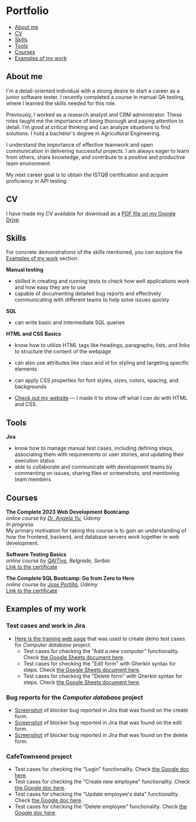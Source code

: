 # Portfolio
- [About me](#about-me)
- [CV](#cv)
- [Skills](#skills)
- [Tools](#tools)
- [Courses](#courses)
- [Examples of my work](#examples-of-my-work)


 ## About me

I'm a detail-oriented individual with a strong desire to start a career as a junior software tester. I recently completed a course in manual QA testing, where I learned the skills needed for this role.

Previously, I worked as a research analyst and CRM administrator. These roles taught me the importance of being thorough and paying attention to detail. I'm good at critical thinking and can analyze situations to find solutions. I hold a bachelor's degree in Agricultural Engineering.

I understand the importance of effective teamwork and open communication in delivering successful projects. I am always eager to learn from others, share knowledge, and contribute to a positive and productive team environment.

My next career goal is to obtain the ISTQB certification and acquire proficiency in API testing.


## CV

I have made my CV available for download as a [PDF file on my Google Drive](https://drive.google.com/file/d/1oXG025mTD0SlFL6GJgoG5i9XiV4kN0lx/view?usp=sharing).

## Skills

For concrete demonstrations of the skills mentioned, you can explore the [Examples of my work](#examples-of-my-work) section.

__Manual testing__
  * skilled in creating and running tests to check how well applications work and how easy they are to use
  * capable of documenting detailed bug reports and effectively communicating with different teams to help solve issues quickly

__SQL__
  * can write basic and intermediate SQL queries

__HTML and CSS Basics__  
* know how to utilize HTML tags like headings, paragraphs, lists, and links to structure the content of the webpage
* can also use attributes like class and id for styling and targeting specific elements 
* can apply CSS properties for font styles, sizes, colors, spacing, and backgrounds

* [Check out my website](https://meddra.github.io/my-site/) — I made it to show off what I can do with HTML and CSS.

## Tools

__Jira__
 * know how to manage manual test cases, including defining steps, associating them with requirements or user stories, and updating their execution status
 * able to collaborate and communicate with development teams by commenting on issues, sharing files or screenshots, and mentioning team members

## Courses

__The Complete 2023 Web Development Bootcamp__  
*online course by [Dr. Angela Yu](https://www.udemy.com/user/4b4368a3-b5c8-4529-aa65-2056ec31f37e/), Udemy*  
*In progress*  
My primary motivation for taking this course is to gain an understanding of how the frontend, backend, and database servers work together in web development.


__Software Testing Basics__  
*online course by [QAITive](https://www.qaitive.rs/), Belgrade, Serbia*  
[Link to the certificate](https://drive.google.com/file/d/1onD-GHfQUaVDTgTtFa_4sXpF0OE_nKI8/view?usp=sharing)


__The Complete SQL Bootcamp: Go from Zero to Hero__  
*online course by [Jose Portilla](https://www.udemy.com/user/joseportilla/), Udemy*  
[Link to the certificate](https://www.udemy.com/certificate/UC-225392e7-971f-42bf-b585-64c0282f27f5/)

## Examples of my work

### Test cases and work in Jira

* [Here is the training web page](https://computer-database.gatling.io/computers) that was used to create demo test cases for *Computer database* project.
  * Test cases for checking the "Add a new computer" functionality. Check [the Google Sheets document here](https://docs.google.com/spreadsheets/d/1_IkgUC6JjluY1P4yjRqjRa5bCMjPrTxeXQz0S-vQCmY/edit#gid=264145779).
  * Test cases for checking the "Edit form" with Gherkin syntax for steps. Check [the Google Sheets document here](https://docs.google.com/spreadsheets/d/1_IkgUC6JjluY1P4yjRqjRa5bCMjPrTxeXQz0S-vQCmY/edit#gid=1998003479).
  * Test cases for checking the "Delete form" with Gherkin syntax for steps. Check [the Google Sheets document here](https://docs.google.com/spreadsheets/d/1_IkgUC6JjluY1P4yjRqjRa5bCMjPrTxeXQz0S-vQCmY/edit#gid=446031779).
  
### Bug reports for the *Computer database* project
  *  [Screenshot](https://tinyurl.com/2y9hb34t) of blocker bug reported in Jira that was found on the create form.
  *  [Screenshot](https://tinyurl.com/29c7w76y) of blocker bug reported in Jira that was found on the edit form.
  *  [Screenshot](https://tinyurl.com/2y24ogqy) of blocker bug reported in Jira that was found on the delete form.

### CafeTownsend project

* Test cases for checking the "Login" functionality. Check [the Google doc here](https://docs.google.com/document/d/1Ww9YuMAQdG_HL2VG2bpqOx1yHFLtNZ0JQ4wvmquvog8/edit?usp=sharing).
* Test cases for checking the "Create new employee" functionality. Check [the Google doc here](https://docs.google.com/document/d/1pT9EBJlsjyFKRsU9UJ5CjgjOZvfGv0d524vnBdaHI5Y/edit?usp=sharing).
* Test cases for checking the "Update employee's data" functionality. Check [the Google doc here](https://docs.google.com/document/d/1MwsnXGGvPNVstFs3SRVEQxr3fSnWjw-s7tNFX7Wt-ds/edit?usp=sharing).
* Test cases for checking the "Delete employee" functionality. Check [the Google doc here](https://docs.google.com/document/d/1UICkmZ6xB7Z7ru1RceBsao6CCxXro0SNtk73gugVeC0/edit?usp=sharing).
